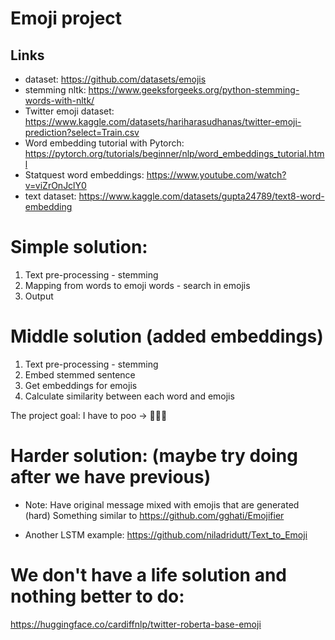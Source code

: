 # Emoji project

## Links

- dataset: https://github.com/datasets/emojis
- stemming nltk: https://www.geeksforgeeks.org/python-stemming-words-with-nltk/
- Twitter emoji dataset: https://www.kaggle.com/datasets/hariharasudhanas/twitter-emoji-prediction?select=Train.csv
- Word embedding tutorial with Pytorch: https://pytorch.org/tutorials/beginner/nlp/word_embeddings_tutorial.html
- Statquest word embeddings: https://www.youtube.com/watch?v=viZrOnJclY0
- text dataset: https://www.kaggle.com/datasets/gupta24789/text8-word-embedding

# Simple solution:

1. Text pre-processing - stemming
2. Mapping from words to emoji words - search in emojis
3. Output

# Middle solution (added embeddings)

1. Text pre-processing - stemming
2. Embed stemmed sentence
3. Get embeddings for emojis
4. Calculate similarity between each word and emojis

The project goal: I have to poo -> 🙋🚽💩

# Harder solution: (maybe try doing after we have previous)

- Note: Have original message mixed with emojis that are generated (hard) 
Something similar to https://github.com/gghati/Emojifier

- Another LSTM example: https://github.com/niladridutt/Text_to_Emoji

# We don't have a life solution and nothing better to do:

https://huggingface.co/cardiffnlp/twitter-roberta-base-emoji

